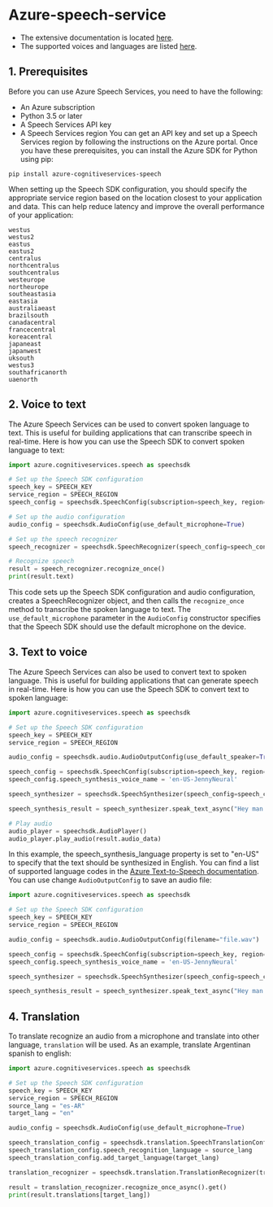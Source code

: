 # Azure-speech-service

* The extensive documentation is located [here](https://learn.microsoft.com/en-us/python/api/azure-cognitiveservices-speech/?view=azure-python).
* The supported voices and languages are listed [here](https://learn.microsoft.com/en-us/azure/cognitive-services/speech-service/language-support?tabs=tts).

## 1. Prerequisites
Before you can use Azure Speech Services, you need to have the following:

* An Azure subscription
* Python 3.5 or later
* A Speech Services API key
* A Speech Services region
You can get an API key and set up a Speech Services region by following the instructions on the Azure portal. Once you have these prerequisites, you can install the Azure SDK for Python using pip:
```
pip install azure-cognitiveservices-speech
```
When setting up the Speech SDK configuration, you should specify the appropriate service region based on the location closest to your application and data. This can help reduce latency and improve the overall performance of your application:
```
westus
westus2
eastus
eastus2
centralus
northcentralus
southcentralus
westeurope
northeurope
southeastasia
eastasia
australiaeast
brazilsouth
canadacentral
francecentral
koreacentral
japaneast
japanwest
uksouth
westus3
southafricanorth
uaenorth
```
## 2. Voice to text
The Azure Speech Services can be used to convert spoken language to text. This is useful for building applications that can transcribe speech in real-time. Here is how you can use the Speech SDK to convert spoken language to text:
```python
import azure.cognitiveservices.speech as speechsdk

# Set up the Speech SDK configuration
speech_key = SPEECH_KEY
service_region = SPEECH_REGION
speech_config = speechsdk.SpeechConfig(subscription=speech_key, region=service_region)

# Set up the audio configuration
audio_config = speechsdk.AudioConfig(use_default_microphone=True)

# Set up the speech recognizer
speech_recognizer = speechsdk.SpeechRecognizer(speech_config=speech_config, audio_config=audio_config)

# Recognize speech
result = speech_recognizer.recognize_once()
print(result.text)
```
This code sets up the Speech SDK configuration and audio configuration, creates a SpeechRecognizer object, and then calls the `recognize_once` method to transcribe the spoken language to text. The `use_default_microphone` parameter in the `AudioConfig` constructor specifies that the Speech SDK should use the default microphone on the device.

## 3. Text to voice
The Azure Speech Services can also be used to convert text to spoken language. This is useful for building applications that can generate speech in real-time. Here is how you can use the Speech SDK to convert text to spoken language:
```python
import azure.cognitiveservices.speech as speechsdk

# Set up the Speech SDK configuration
speech_key = SPEECH_KEY
service_region = SPEECH_REGION

audio_config = speechsdk.audio.AudioOutputConfig(use_default_speaker=True)

speech_config = speechsdk.SpeechConfig(subscription=speech_key, region=service_region)
speech_config.speech_synthesis_voice_name = 'en-US-JennyNeural'

speech_synthesizer = speechsdk.SpeechSynthesizer(speech_config=speech_config, audio_config=audio_config)

speech_synthesis_result = speech_synthesizer.speak_text_async("Hey man!").get()

# Play audio
audio_player = speechsdk.AudioPlayer()
audio_player.play_audio(result.audio_data)
```
In this example, the speech_synthesis_language property is set to "en-US" to specify that the text should be synthesized in English. You can find a list of supported language codes in the [Azure Text-to-Speech documentation](https://docs.microsoft.com/en-us/azure/cognitive-services/speech-service/language-support). 
You can use change `AudioOutputConfig` to save an audio file:
```python
import azure.cognitiveservices.speech as speechsdk

# Set up the Speech SDK configuration
speech_key = SPEECH_KEY
service_region = SPEECH_REGION

audio_config = speechsdk.audio.AudioOutputConfig(filename="file.wav")

speech_config = speechsdk.SpeechConfig(subscription=speech_key, region=service_region)
speech_config.speech_synthesis_voice_name = 'en-US-JennyNeural'

speech_synthesizer = speechsdk.SpeechSynthesizer(speech_config=speech_config, audio_config=audio_config)

speech_synthesis_result = speech_synthesizer.speak_text_async("Hey man!").get()
```
## 4. Translation
To translate recognize an audio from a microphone and translate into other language, `translation` will be used. As an example, translate Argentinan spanish to english:
```python
import azure.cognitiveservices.speech as speechsdk

# Set up the Speech SDK configuration
speech_key = SPEECH_KEY
service_region = SPEECH_REGION
source_lang = "es-AR"
target_lang = "en"

audio_config = speechsdk.AudioConfig(use_default_microphone=True)

speech_translation_config = speechsdk.translation.SpeechTranslationConfig(subscription=SPEECH_KEY, region=SPEECH_REGION)
speech_translation_config.speech_recognition_language = source_lang
speech_translation_config.add_target_language(target_lang)

translation_recognizer = speechsdk.translation.TranslationRecognizer(translation_config=speech_translation_config, audio_config=audio_config)

result = translation_recognizer.recognize_once_async().get()
print(result.translations[target_lang])
```

